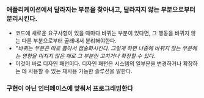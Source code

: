 ### 애플리케이션에서 달라지는 부분을 찾아내고, 달라지지 않는 부분으로부터 분리시킨다.
- 코드에 새로운 요구사항이 있을 때마다 바뀌는 부분이 있다면, 그 행동을 바뀌지 않는 다른 부분으로부터 골래내서 분리해야한다.
- _"바뀌는 부분은 따로 뽑아서 캡슐화시킨다. 그렇게 하면 나중에 바뀌지 않는 부분에는 영향을 미치지 않은 채로 그 부분만 고치거나 확장할 수 있다._
- 이것이 바로 디자인 패턴이다. 디자인 패턴은 시스템의 일부분을 변경하거나 확장하는 데 사용할 수 있는 재사용 가능한 솔루션을 말한다.

### 구현이 아닌 인터페이스에 맞춰서 프로그래밍한다
